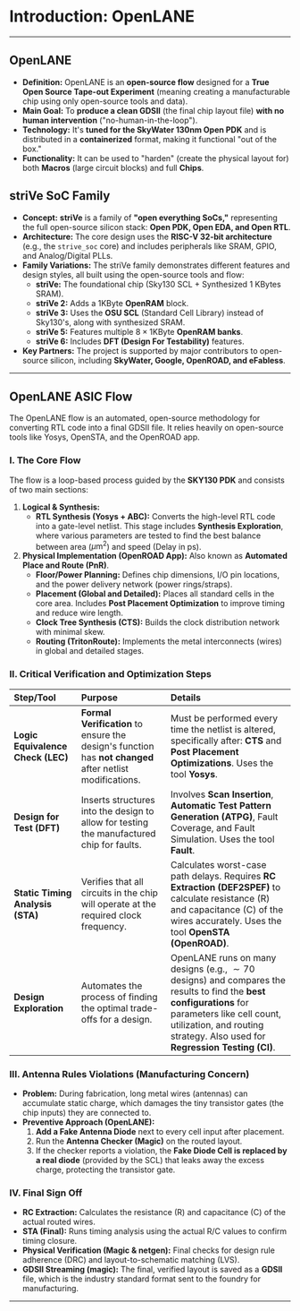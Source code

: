 # Introduction: OpenLANE

---

## OpenLANE
* **Definition:** OpenLANE is an **open-source flow** designed for a **True Open Source Tape-out Experiment** (meaning creating a manufacturable chip using only open-source tools and data).
* **Main Goal:** To **produce a clean GDSII** (the final chip layout file) **with no human intervention** ("no-human-in-the-loop").
* **Technology:** It's **tuned for the SkyWater 130nm Open PDK** and is distributed in a **containerized** format, making it functional "out of the box."
* **Functionality:** It can be used to "harden" (create the physical layout for) both **Macros** (large circuit blocks) and full **Chips**.


## striVe SoC Family
* **Concept:** **striVe** is a family of **"open everything SoCs,"** representing the full open-source silicon stack: **Open PDK, Open EDA, and Open RTL**.
* **Architecture:** The core design uses the **RISC-V 32-bit architecture** (e.g., the `strive_soc` core) and includes peripherals like SRAM, GPIO, and Analog/Digital PLLs.
* **Family Variations:** The striVe family demonstrates different features and design styles, all built using the open-source tools and flow:
    * **striVe:** The foundational chip (Sky130 SCL + Synthesized 1 KBytes SRAM).
    * **striVe 2:** Adds a $1 \text{KByte}$ **OpenRAM** block.
    * **striVe 3:** Uses the **OSU SCL** (Standard Cell Library) instead of Sky130's, along with synthesized SRAM.
    * **striVe 5:** Features multiple $8 \times 1 \text{KByte}$ **OpenRAM banks**.
    * **striVe 6:** Includes **DFT (Design For Testability)** features.
* **Key Partners:** The project is supported by major contributors to open-source silicon, including **SkyWater, Google, OpenROAD, and eFabless**.

---

##  OpenLANE ASIC Flow

The OpenLANE flow is an automated, open-source methodology for converting RTL code into a final GDSII file. It relies heavily on open-source tools like Yosys, OpenSTA, and the OpenROAD app.

### I. The Core Flow

The flow is a loop-based process guided by the **SKY130 PDK** and consists of two main sections:

1.  **Logical & Synthesis:**
    * **RTL Synthesis (Yosys + ABC):** Converts the high-level RTL code into a gate-level netlist. This stage includes **Synthesis Exploration**, where various parameters are tested to find the best balance between area ($\mu\text{m}^2$) and speed (Delay in ps).
2.  **Physical Implementation (OpenROAD App):** Also known as **Automated Place and Route (PnR)**.
    * **Floor/Power Planning:** Defines chip dimensions, I/O pin locations, and the power delivery network (power rings/straps).
    * **Placement (Global and Detailed):** Places all standard cells in the core area. Includes **Post Placement Optimization** to improve timing and reduce wire length.
    * **Clock Tree Synthesis (CTS):** Builds the clock distribution network with minimal skew.
    * **Routing (TritonRoute):** Implements the metal interconnects (wires) in global and detailed stages.

### II. Critical Verification and Optimization Steps

| Step/Tool | Purpose | Details |
| :--- | :--- | :--- |
| **Logic Equivalence Check (LEC)** | **Formal Verification** to ensure the design's function has **not changed** after netlist modifications. | Must be performed every time the netlist is altered, specifically after: **CTS** and **Post Placement Optimizations**. Uses the tool **Yosys**. |
| **Design for Test (DFT)** | Inserts structures into the design to allow for testing the manufactured chip for faults. | Involves **Scan Insertion**, **Automatic Test Pattern Generation (ATPG)**, Fault Coverage, and Fault Simulation. Uses the tool **Fault**. |
| **Static Timing Analysis (STA)** | Verifies that all circuits in the chip will operate at the required clock frequency. | Calculates worst-case path delays. Requires **RC Extraction (DEF2SPEF)** to calculate resistance (R) and capacitance (C) of the wires accurately. Uses the tool **OpenSTA (OpenROAD)**. |
| **Design Exploration** | Automates the process of finding the optimal trade-offs for a design. | OpenLANE runs on many designs (e.g., $\sim 70$ designs) and compares the results to find the **best configurations** for parameters like cell count, utilization, and routing strategy. Also used for **Regression Testing (CI)**. |


### III. Antenna Rules Violations (Manufacturing Concern)

* **Problem:** During fabrication, long metal wires (antennas) can accumulate static charge, which damages the tiny transistor gates (the chip inputs) they are connected to.
* **Preventive Approach (OpenLANE):**
    1.  **Add a Fake Antenna Diode** next to every cell input after placement.
    2.  Run the **Antenna Checker (Magic)** on the routed layout.
    3.  If the checker reports a violation, the **Fake Diode Cell is replaced by a real diode** (provided by the SCL) that leaks away the excess charge, protecting the transistor gate.

### IV. Final Sign Off

* **RC Extraction:** Calculates the resistance (R) and capacitance (C) of the actual routed wires.
* **STA (Final):** Runs timing analysis using the actual R/C values to confirm timing closure.
* **Physical Verification (Magic & netgen):** Final checks for design rule adherence (DRC) and layout-to-schematic matching (LVS).
* **GDSII Streaming (magic):** The final, verified layout is saved as a **GDSII** file, which is the industry standard format sent to the foundry for manufacturing.

---


